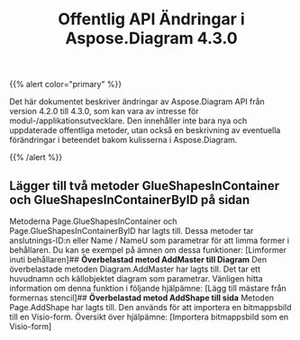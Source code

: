 ﻿---
title: Offentlig API Ändringar i Aspose.Diagram 4.3.0
type: docs
weight: 20
url: /sv/net/public-api-changes-in-aspose-diagram-4-3-0/
---
{{% alert color="primary" %}} 

Det här dokumentet beskriver ändringar av Aspose.Diagram API från version 4.2.0 till 4.3.0, som kan vara av intresse för modul-/applikationsutvecklare. Den innehåller inte bara nya och uppdaterade offentliga metoder, utan också en beskrivning av eventuella förändringar i beteendet bakom kulisserna i Aspose.Diagram.

{{% /alert %}} 
## **Lägger till två metoder GlueShapesInContainer och GlueShapesInContainerByID på sidan**
Metoderna Page.GlueShapesInContainer och Page.GlueShapesInContainerByID har lagts till. Dessa metoder tar anslutnings-ID:n eller Name / NameU som parametrar för att limma former i behållaren. Du kan se exempel på ämnen om dessa funktioner: [Limformer inuti behållaren]## **Överbelastad metod AddMaster till Diagram**
Den överbelastade metoden Diagram.AddMaster har lagts till. Det tar ett huvudnamn och källobjektet diagram som parametrar. Vänligen hitta information om denna funktion i följande hjälpämne: [Lägg till mästare från formernas stencil]## **Överbelastad metod AddShape till sida**
Metoden Page.AddShape har lagts till. Den används för att importera en bitmappsbild till en Visio-form. Översikt över hjälpämne: [Importera bitmappsbild som en Visio-form]